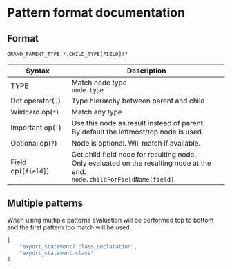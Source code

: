 # Pattern format documentation

## Format

`GRAND_PARENT_TYPE.*.CHILD_TYPE[FIELD]!?`

| Syntax             | Description                                |
| ------------------ | ------------------------------------------ |
| TYPE               | Match node type<br>`node.type`             |
| Dot operator(`.`)  | Type hierarchy between parent and child    |
| Wildcard op(`*`)   | Match any type                             |
| Important op(`!`)  | Use this node as result instead of parent.<br>By default the leftmost/top node is used                                         |
| Optional op(`?`)   | Node is optional. Will match if available. |
| Field op(`[field]`) | Get child field node for resulting node.<br>Only evaluated on the resulting node at the end.<br>`node.childForFieldName(field)`|

## Multiple patterns
When using multiple patterns evaluation will be performed top to bottom and the first pattern too match will be used.
```js
[
    "export_statement?.class_declaration", 
    "export_statement.class"
]
```